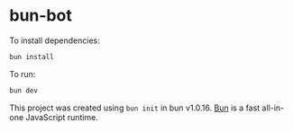 # bun-bot

To install dependencies:

```bash
bun install
```

To run:

```bash
bun dev
```

This project was created using `bun init` in bun v1.0.16. [Bun](https://bun.sh) is a fast all-in-one JavaScript runtime.
